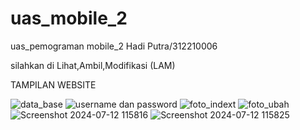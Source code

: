 # uas_mobile_2
uas_pemograman mobile_2
Hadi Putra/312210006

silahkan di Lihat,Ambil,Modifikasi (LAM)

TAMPILAN WEBSITE

![data_base](https://github.com/user-attachments/assets/348bd9b6-7c1a-4a17-b1b4-bc1b1ab3abc2)
![username dan password](https://github.com/user-attachments/assets/166d9d8d-5f36-4ed5-8243-b35c4caf9c70)
![foto_indext](https://github.com/user-attachments/assets/cbe6f208-33fa-4d4f-9e81-d17d639f5523)
![foto_ubah](https://github.com/user-attachments/assets/6ba82e2e-af79-4f06-a692-36c7684c8404)
![Screenshot 2024-07-12 115816](https://github.com/user-attachments/assets/3afa0c9c-974c-4c9c-867d-f8df3cad5977)
![Screenshot 2024-07-12 115825](https://github.com/user-attachments/assets/0252f7c9-6723-46fa-ae81-c549a4d17b58)

